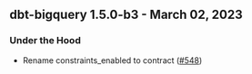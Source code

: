 ## dbt-bigquery 1.5.0-b3 - March 02, 2023

### Under the Hood

- Rename constraints_enabled to contract ([#548](https://github.com/dbt-labs/dbt-bigquery/issues/548))
